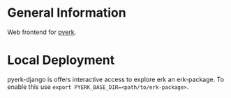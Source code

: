 # General Information

Web frontend for [pyerk](https://github.com/ackrep-org/pyerk-core).



# Local Deployment

pyerk-django is offers interactive access to explore erk an erk-package. To enable this use `export PYERK_BASE_DIR=<path/to/erk-package>`.
